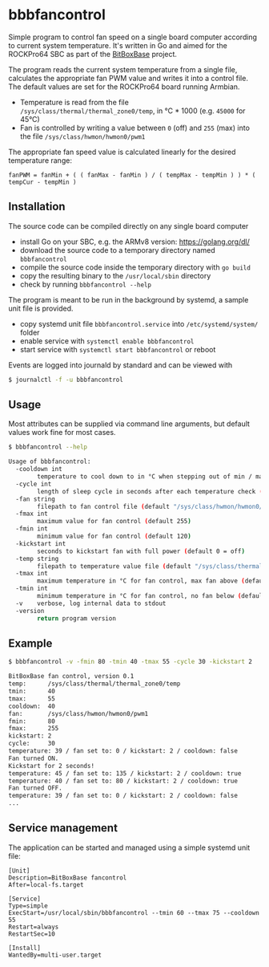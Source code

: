 # bbbfancontrol

Simple program to control fan speed on a single board computer according to current system temperature. 
It's written in Go and aimed for the ROCKPro64 SBC as part of the [BitBoxBase](https://github.com/digitalbitbox/bitbox-base) project.

The program reads the current system temperature from a single file, calculates the appropriate fan PWM value and writes it into a control file. 
The default values are set for the ROCKPro64 board running Armbian.

* Temperature is read from the file `/sys/class/thermal/thermal_zone0/temp`, in °C * 1000 (e.g. `45000` for 45°C)
* Fan is controlled by writing a value between `0` (off) and `255` (max) into the file `/sys/class/hwmon/hwmon0/pwm1`

The appropriate fan speed value is calculated linearly for the desired temperature range:

```
fanPWM = fanMin + ( ( fanMax - fanMin ) / ( tempMax - tempMin ) ) * ( tempCur - tempMin )
```

## Installation

The source code can be compiled directly on any single board computer

* install Go on your SBC, e.g. the ARMv8 version: <https://golang.org/dl/>
* download the source code to a temporary directory named `bbbfancontrol`
* compile the source code inside the temporary directory with `go build`
* copy the resulting binary to the `/usr/local/sbin` directory
* check by running `bbbfancontrol --help`

The program is meant to be run in the background by systemd, a sample unit file is provided.

* copy systemd unit file `bbbfancontrol.service` into `/etc/systemd/system/` folder
* enable service with `systemctl enable bbbfancontrol`
* start service with `systemctl start bbbfancontrol` or reboot

Events are logged into journald by standard and can be viewed with

```bash
$ journalctl -f -u bbbfancontrol
```

## Usage

Most attributes can be supplied via command line arguments, but default values work fine for most cases.

```bash
$ bbbfancontrol --help

Usage of bbbfancontrol:
  -cooldown int
        temperature to cool down to in °C when stepping out of min / max temp zone (default 40)
  -cycle int
        length of sleep cycle in seconds after each temperature check (default 10)
  -fan string
        filepath to fan control file (default "/sys/class/hwmon/hwmon0/pwm1")
  -fmax int
        maximum value for fan control (default 255)
  -fmin int
        minimum value for fan control (default 120)
  -kickstart int
        seconds to kickstart fan with full power (default 0 = off)
  -temp string
        filepath to temperature value file (default "/sys/class/thermal/thermal_zone0/temp")
  -tmax int
        maximum temperature in °C for fan control, max fan above (default 60)
  -tmin int
        minimum temperature in °C for fan control, no fan below (default 45)
  -v    verbose, log internal data to stdout
  -version
        return program version
```

## Example

```bash
$ bbbfancontrol -v -fmin 80 -tmin 40 -tmax 55 -cycle 30 -kickstart 2

BitBoxBase fan control, version 0.1
temp:      /sys/class/thermal/thermal_zone0/temp
tmin:      40
tmax:      55
cooldown:  40
fan:       /sys/class/hwmon/hwmon0/pwm1
fmin:      80
fmax:      255
kickstart: 2
cycle:     30
temperature: 39 / fan set to: 0 / kickstart: 2 / cooldown: false
Fan turned ON.
Kickstart for 2 seconds!
temperature: 45 / fan set to: 135 / kickstart: 2 / cooldown: true
temperature: 40 / fan set to: 80 / kickstart: 2 / cooldown: true
Fan turned OFF.
temperature: 39 / fan set to: 0 / kickstart: 2 / cooldown: false
...
```

## Service management

The application can be started and managed using a simple systemd unit file:

```console
[Unit]
Description=BitBoxBase fancontrol
After=local-fs.target

[Service]
Type=simple
ExecStart=/usr/local/sbin/bbbfancontrol --tmin 60 --tmax 75 --cooldown 55
Restart=always
RestartSec=10

[Install]
WantedBy=multi-user.target
```
